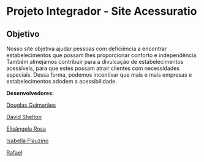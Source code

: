 # Projeto Integrador - Site Acessuratio

## Objetivo
Nosso site objetiva ajudar pessoas com deficiência a encontrar estabelecimentos que possam lhes proporcionar conforto e independência. Também almejamos contribuir para a divulcação de estabelecimentos acessíveis, para que estes possam atrair clientes com necessídades especiais. Dessa forma, podemos incentivar que mais e mais empresas e estabelecimentos adodem a acessibilidade. 

**Desenvolvedores:**

[Douglas Guimarães](https://github.com/dg2003gh)

[David Shelton](https://github.com/DavidSheltonSF)

[Elisângela Rosa](https://github.com/ElisangelaRosa)

[Isabella Flauzino](https://github.com/IsaFlauzin0)

[Rafael](https://github.com/rafaelsfrazao)
